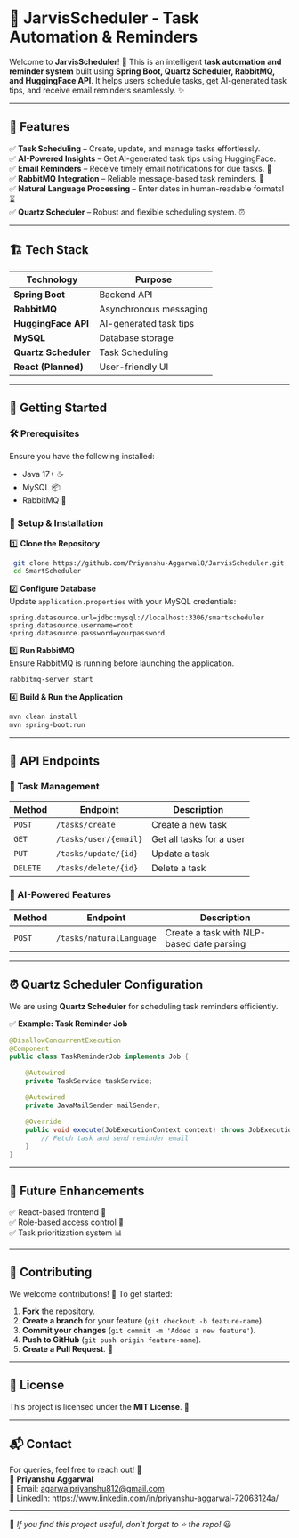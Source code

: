 # 🧠 JarvisScheduler - Task Automation & Reminders

Welcome to **JarvisScheduler**! 🚀 This is an intelligent **task automation and reminder system** built using **Spring Boot, Quartz Scheduler, RabbitMQ, and HuggingFace API**. It helps users schedule tasks, get AI-generated task tips, and receive email reminders seamlessly. ✨

---

## 🌟 Features

✅ **Task Scheduling** – Create, update, and manage tasks effortlessly.\
✅ **AI-Powered Insights** – Get AI-generated task tips using HuggingFace.\
✅ **Email Reminders** – Receive timely email notifications for due tasks. 📩\
✅ **RabbitMQ Integration** – Reliable message-based task reminders. 🐇\
✅ **Natural Language Processing** – Enter dates in human-readable formats! ⏳\
✅ **Quartz Scheduler** – Robust and flexible scheduling system. ⏰

---

## 🏗️ Tech Stack

| Technology           | Purpose                |
| -------------------- | ---------------------- |
| **Spring Boot**      | Backend API            |
| **RabbitMQ**         | Asynchronous messaging |
| **HuggingFace API**  | AI-generated task tips |
| **MySQL**            | Database storage       |
| **Quartz Scheduler** | Task Scheduling        |
| **React (Planned)**  | User-friendly UI       |

---

## 🚀 Getting Started

### 🛠 Prerequisites

Ensure you have the following installed:

- Java 17+ ☕
- MySQL 📦
- RabbitMQ 🐇

### 🔧 Setup & Installation

1️⃣ **Clone the Repository**

```bash
 git clone https://github.com/Priyanshu-Aggarwal8/JarvisScheduler.git
 cd SmartScheduler
```

2️⃣ **Configure Database**\
Update `application.properties` with your MySQL credentials:

```properties
spring.datasource.url=jdbc:mysql://localhost:3306/smartscheduler
spring.datasource.username=root
spring.datasource.password=yourpassword
```

3️⃣ **Run RabbitMQ**\
Ensure RabbitMQ is running before launching the application.

```bash
rabbitmq-server start
```

4️⃣ **Build & Run the Application**

```bash
mvn clean install
mvn spring-boot:run
```

---

## 📌 API Endpoints

### 🔹 Task Management

| Method   | Endpoint              | Description              |
| -------- | --------------------- | ------------------------ |
| `POST`   | `/tasks/create`       | Create a new task        |
| `GET`    | `/tasks/user/{email}` | Get all tasks for a user |
| `PUT`    | `/tasks/update/{id}`  | Update a task            |
| `DELETE` | `/tasks/delete/{id}`  | Delete a task            |

### 🔹 AI-Powered Features

| Method | Endpoint                 | Description                               |
| ------ | ------------------------ | ----------------------------------------- |
| `POST` | `/tasks/naturalLanguage` | Create a task with NLP-based date parsing |

---

## ⏰ Quartz Scheduler Configuration

We are using **Quartz Scheduler** for scheduling task reminders efficiently.

✅ **Example: Task Reminder Job**

```java
@DisallowConcurrentExecution
@Component
public class TaskReminderJob implements Job {

    @Autowired
    private TaskService taskService;

    @Autowired
    private JavaMailSender mailSender;

    @Override
    public void execute(JobExecutionContext context) throws JobExecutionException {
        // Fetch task and send reminder email
    }
}
```

---

## 🚀 Future Enhancements

✅ React-based frontend 🎨\
✅ Role-based access control 🔐\
✅ Task prioritization system 📊

---

## 🤝 Contributing

We welcome contributions! 🎉 To get started:

1. **Fork** the repository.
2. **Create a branch** for your feature (`git checkout -b feature-name`).
3. **Commit your changes** (`git commit -m 'Added a new feature'`).
4. **Push to GitHub** (`git push origin feature-name`).
5. **Create a Pull Request**. 🚀

---

## 📄 License

This project is licensed under the **MIT License**. 📜

---

## 📬 Contact

For queries, feel free to reach out! 📧\
👤 **Priyanshu Aggarwal**\
📧 Email: [agarwalpriyanshu812@gmail.com](mailto\:agarwalpriyanshu812@gmail.com)\
🔗 LinkedIn: https\://www\.linkedin.com/in/priyanshu-aggarwal-72063124a/

---

🌟 *If you find this project useful, don’t forget to ⭐ the repo!* 😃

